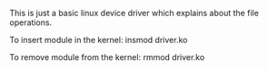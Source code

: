 This is just a basic linux device driver which explains about the file operations.

To insert module in the kernel:
insmod driver.ko

To remove module from the kernel:
rmmod driver.ko



